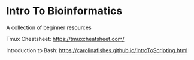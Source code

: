 # Intro To Bioinformatics
A collection of beginner resources

Tmux Cheatsheet: 
https://tmuxcheatsheet.com/

Introduction to Bash:
https://carolinafishes.github.io/IntroToScripting.html
